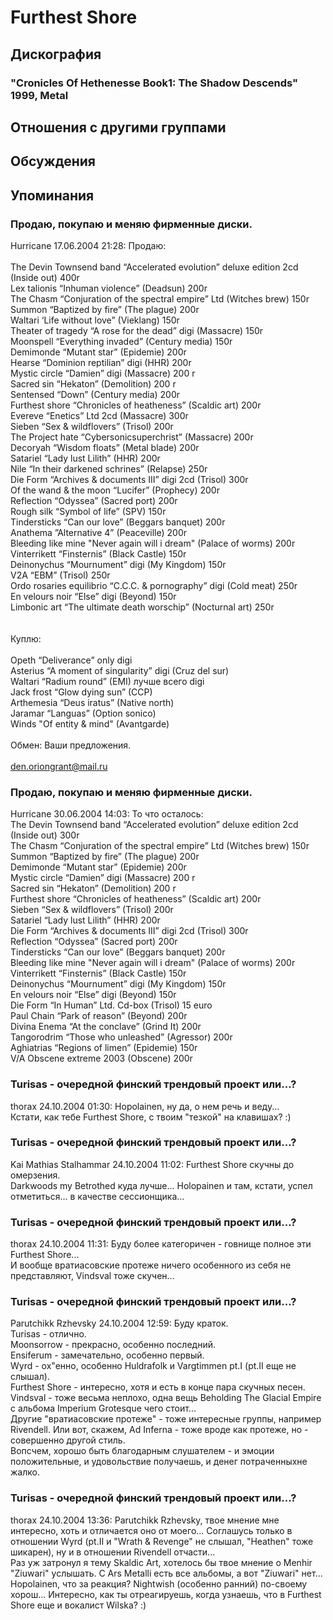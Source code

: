 # Furthest Shore



## Дискография

### "Cronicles Of Hethenesse Book1: The Shadow Descends" 1999, Metal




## Отношения с другими группами


## Обсуждения


## Упоминания

### Продаю, покупаю и меняю фирменные диски.

Hurricane 17.06.2004 21:28:
Продаю:<BR><BR>The Devin Townsend band “Accelerated evolution” deluxe edition 2cd (Inside out) 400r<BR>Lex talionis “Inhuman violence” (Deadsun) 200r<BR>The Chasm “Conjuration of the spectral empire” Ltd (Witches brew) 150r<BR>Summon “Baptized by fire” (The plague) 200r<BR>Waltari ‘Life without love” (Vieklang) 150r<BR>Theater of tragedy “A rose for the dead” digi (Massacre) 150r<BR>Moonspell “Everything invaded” (Century media) 150r<BR>Demimonde “Mutant star” (Epidemie) 200r<BR>Hearse “Dominion reptilian” digi (HHR) 200r<BR>Mystic circle “Damien” digi (Massacre) 200 r<BR>Sacred sin “Hekaton” (Demolition) 200 r<BR>Sentensed “Down” (Century media) 200r<BR>Furthest shore “Chronicles of heatheness” (Scaldic art) 200r<BR>Evereve “Enetics” Ltd 2cd (Massacre) 300r<BR>Sieben “Sex & wildflovers” (Trisol) 200r<BR>The Project hate “Cybersonicsuperchrist” (Massacre) 200r<BR>Decoryah “Wisdom floats” (Metal blade) 200r<BR>Satariel “Lady lust Lilith” (HHR) 200r<BR>Nile “In their darkened schrines” (Relapse) 250r<BR>Die Form “Archives & documents III” digi 2cd (Trisol) 300r<BR>Of the wand & the moon “Lucifer” (Prophecy) 200r<BR>Reflection “Odyssea” (Sacred port) 200r<BR>Rough silk “Symbol of life” (SPV) 150r<BR>Tindersticks “Can our love” (Beggars banquet) 200r<BR>Anathema ”Alternative 4” (Peaceville) 200r<BR>Bleeding like mine "Never again will i dream" (Palace of worms) 200r<BR>Vinterrikett “Finsternis” (Black Castle) 150r<BR>Deinonychus “Mournument” digi (My Kingdom) 150r<BR>V2A “EBM” (Trisol) 250r<BR>Ordo rosaries equilibrio “C.C.C. & pornography” digi (Cold meat) 250r<BR>En velours noir “Else” digi (Beyond) 150r<BR>Limbonic art “The ultimate death worschip” (Nocturnal art) 250r<BR><BR><BR>Куплю:<BR><BR>Opeth “Deliverance” only digi<BR>Asterius “A moment of singularity” digi (Cruz del sur)<BR>Waltari “Radium round” (EMI) лучше всего digi<BR>Jack frost “Glow dying sun” (CCP)<BR>Arthemesia “Deus iratus” (Native north)<BR>Jaramar “Languas” (Option sonico)<BR>Winds "Of entity & mind" (Avantgarde)<BR><BR>Обмен: Ваши предложения.<BR><BR>den.oriongrant@mail.ru<BR>

### Продаю, покупаю и меняю фирменные диски.

Hurricane 30.06.2004 14:03:
То что осталось:<BR>The Devin Townsend band “Accelerated evolution” deluxe edition 2cd (Inside out) 300r<BR>The Chasm “Conjuration of the spectral empire” Ltd (Witches brew) 150r<BR>Summon “Baptized by fire” (The plague) 200r<BR>Demimonde “Mutant star” (Epidemie) 200r<BR>Mystic circle “Damien” digi (Massacre) 200 r<BR>Sacred sin “Hekaton” (Demolition) 200 r<BR>Furthest shore “Chronicles of heatheness” (Scaldic art) 200r<BR>Sieben “Sex & wildflovers” (Trisol) 200r<BR>Satariel “Lady lust Lilith” (HHR) 200r<BR>Die Form “Archives & documents III” digi 2cd (Trisol) 300r<BR>Reflection “Odyssea” (Sacred port) 200r<BR>Tindersticks “Can our love” (Beggars banquet) 200r<BR>Bleeding like mine "Never again will i dream" (Palace of worms) 200r<BR>Vinterrikett “Finsternis” (Black Castle) 150r<BR>Deinonychus “Mournument” digi (My Kingdom) 150r<BR>En velours noir “Else” digi (Beyond) 150r<BR>Die Form “In Human” Ltd. Cd-box (Trisol) 15 euro<BR>Paul Chain “Park of reason” (Beyond) 200r<BR>Divina Enema “At the conclave” (Grind It) 200r<BR>Tangorodrim “Those who unleashed” (Agressor) 200r<BR>Aghiatrias “Regions of limen” (Epidemie) 150r<BR>V/A Obscene extreme 2003 (Obscene) 200r<BR>

### Turisas - очередной финский трендовый проект или...?

thorax 24.10.2004 01:30:
Hopolainen, ну да, о нем речь и веду...<BR>Кстати, как тебе Furthest Shore, с твоим "тезкой" на клавишах? :)

### Turisas - очередной финский трендовый проект или...?

Kai Mathias Stalhammar 24.10.2004 11:02:
Furthest Shore скучны до омерзения.<BR>Darkwoods my Betrothed куда лучше... Holopainen и там, кстати, успел отметиться... в качестве сессионщика...

### Turisas - очередной финский трендовый проект или...?

thorax 24.10.2004 11:31:
Буду более категоричен - говнище полное эти Furthest Shore...<BR>И вообще вратиасовские протеже ничего особенного из себя не представляют, Vindsval тоже скучен...

### Turisas - очередной финский трендовый проект или...?

Parutchikk Rzhevsky 24.10.2004 12:59:
Буду краток.<BR>Turisas - отлично.<BR>Moonsorrow - прекрасно, особенно последний.<BR>Ensiferum - замечательно, особенно первый.<BR>Wyrd - ох"енно, особенно Huldrafolk и Vargtimmen pt.I (pt.II еще не слышал).<BR>Furthest Shore - интересно, хотя и есть в конце пара скучных песен.<BR>Vindsval - тоже весьма неплохо, одна вещь Beholding The Glacial Empire с альбома Imperium Grotesque чего стоит...<BR>Другие "вратиасовские протеже" - тоже интересные группы, например Rivendell. Или вот, скажем, Ad Inferna - тоже вроде как протеже, но - совершенно другой стиль.<BR>Вопсчем, хорошо быть благодарным слушателем - и эмоции положительные, и удовольствие получаешь, и денег потраченныхне жалко.<BR>

### Turisas - очередной финский трендовый проект или...?

thorax 24.10.2004 13:36:
Parutchikk Rzhevsky, твое мнение мне интересно, хоть и отличается оно от моего... Соглашусь только в отношении  Wyrd (pt.II и "Wrath & Revenge" не слышал, "Heathen" тоже шикарен), ну и в отношении Rivendell отчасти...<BR>Раз уж затронул я тему Skaldic Art, хотелось бы твое мнение о Menhir "Ziuwari" услышать. С Ars Metalli есть все альбомы, а вот "Ziuwari" нет...<BR>Hopolainen, что за реакция?  Nightwish (особенно ранний) по-своему хорош... Интересно, как ты отреагируешь, когда узнаешь, что в Furthest Shore  еще и вокалист Wilska? :) <BR><BR>

